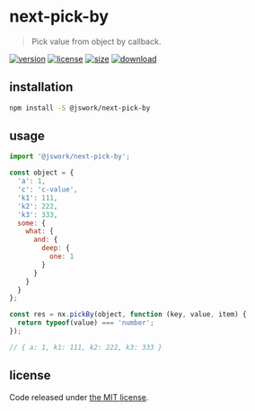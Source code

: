 # next-pick-by
> Pick value from object by callback.

[![version][version-image]][version-url]
[![license][license-image]][license-url]
[![size][size-image]][size-url]
[![download][download-image]][download-url]

## installation
```bash
npm install -S @jswork/next-pick-by
```

## usage
```js
import '@jswork/next-pick-by';

const object = {
  'a': 1,
  'c': 'c-value',
  'k1': 111,
  'k2': 222,
  'k3': 333,
  some: {
    what: {
      and: {
        deep: {
          one: 1
        }
      }
    }
  }
};

const res = nx.pickBy(object, function (key, value, item) {
  return typeof(value) === 'number';
});

// { a: 1, k1: 111, k2: 222, k3: 333 }
```

## license
Code released under [the MIT license](https://github.com/afeiship/next-pick-by/blob/master/LICENSE.txt).

[version-image]: https://img.shields.io/npm/v/@jswork/next-pick-by
[version-url]: https://npmjs.org/package/@jswork/next-pick-by

[license-image]: https://img.shields.io/npm/l/@jswork/next-pick-by
[license-url]: https://github.com/afeiship/next-pick-by/blob/master/LICENSE.txt

[size-image]: https://img.shields.io/bundlephobia/minzip/@jswork/next-pick-by
[size-url]: https://github.com/afeiship/next-pick-by/blob/master/dist/next-pick-by.min.js

[download-image]: https://img.shields.io/npm/dm/@jswork/next-pick-by
[download-url]: https://www.npmjs.com/package/@jswork/next-pick-by
